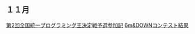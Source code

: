 ## １１月
[第2回全国統一プログラミング王決定戦予選参加記](https://jj1guj.github.io/blog/2019/11/nikkei2_joined)
[6m&DOWNコンテスト結果](https://jj1guj.github.io/blog/2019/11/6m_and_down_result)
